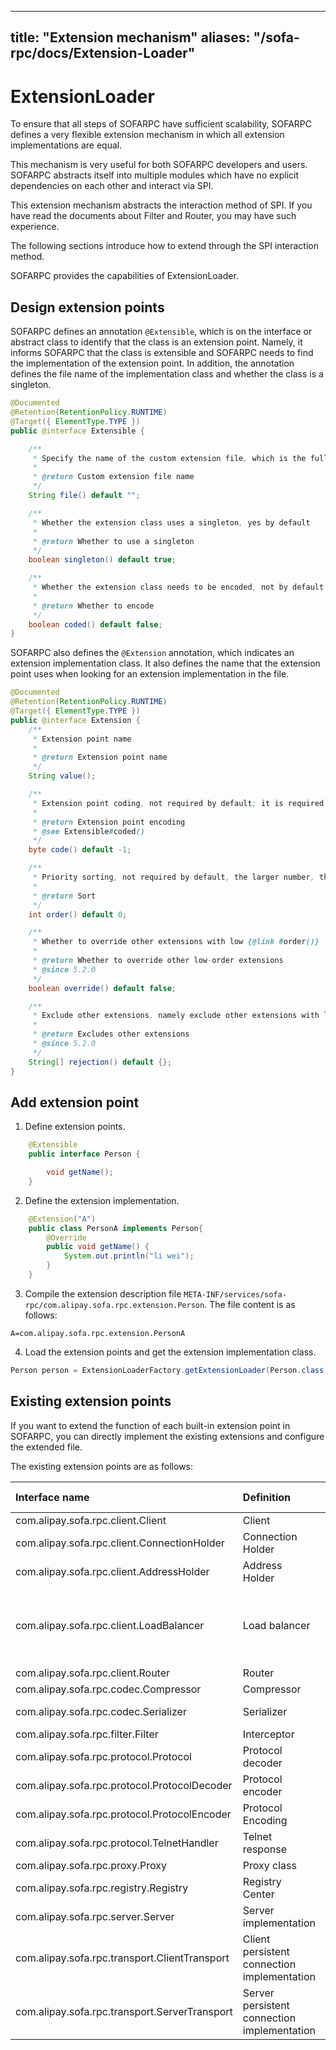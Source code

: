 
---

title: "Extension mechanism"
aliases: "/sofa-rpc/docs/Extension-Loader"
---

# ExtensionLoader

To ensure that all steps of SOFARPC have sufficient scalability, SOFARPC defines a very flexible extension mechanism in which all extension implementations are equal.

This mechanism is very useful for both SOFARPC developers and users. SOFARPC abstracts itself into multiple modules which have no explicit dependencies on each other and interact via SPI.

This extension mechanism abstracts the interaction method of SPI. If you have read the documents about Filter and Router, you may have such experience.

The following sections introduce how to extend through the SPI interaction method.

SOFARPC provides the capabilities of ExtensionLoader.

## Design extension points

SOFARPC defines an annotation `@Extensible`, which is on the interface or abstract class to identify that the class is an extension point. Namely, it informs SOFARPC that the class is extensible and SOFARPC needs to find the implementation of the extension point. In addition, the annotation defines the file name of the implementation class and whether the class is a singleton.

```java
@Documented
@Retention(RetentionPolicy.RUNTIME)
@Target({ ElementType.TYPE })
public @interface Extensible {

    /**
     * Specify the name of the custom extension file, which is the full class name by default
     *
     * @return Custom extension file name
     */
    String file() default "";

    /**
     * Whether the extension class uses a singleton, yes by default
     *
     * @return Whether to use a singleton
     */
    boolean singleton() default true;

    /**
     * Whether the extension class needs to be encoded, not by default
     *
     * @return Whether to encode
     */
    boolean coded() default false;
}
```

SOFARPC also defines the `@Extension` annotation, which indicates an extension implementation class. It also defines the name that the extension point uses when looking for an extension implementation in the file.

```java
@Documented
@Retention(RetentionPolicy.RUNTIME)
@Target({ ElementType.TYPE })
public @interface Extension {
    /**
     * Extension point name
     *
     * @return Extension point name
     */
    String value();

    /**
     * Extension point coding, not required by default; it is required when the interface needs to be encoded
     *
     * @return Extension point encoding
     * @see Extensible#coded()
     */
    byte code() default -1;

    /**
     * Priority sorting, not required by default, the larger number, the higher priority
     *
     * @return Sort
     */
    int order() default 0;

    /**
     * Whether to override other extensions with low {@link #order()}
     *
     * @return Whether to override other low-order extensions
     * @since 5.2.0
     */
    boolean override() default false;

    /**
     * Exclude other extensions, namely exclude other extensions with low {@link #order()}
     *
     * @return Excludes other extensions
     * @since 5.2.0
     */
    String[] rejection() default {};
}
```

## Add extension point

1. Define extension points.

```java
    @Extensible
    public interface Person {

        void getName();
    }
```

2. Define the extension implementation.

```java
    @Extension("A")
    public class PersonA implements Person{
        @Override
        public void getName() {
            System.out.println("li wei");
        }
    }
```

3. Compile the extension description file `META-INF/services/sofa-rpc/com.alipay.sofa.rpc.extension.Person`. The file content is as follows:

```plain
A=com.alipay.sofa.rpc.extension.PersonA
```

4. Load the extension points and get the extension implementation class.

```java
Person person = ExtensionLoaderFactory.getExtensionLoader(Person.class).getExtension("A");
```

## Existing extension points

If you want to extend the function of each built-in extension point in SOFARPC, you can directly implement the existing extensions and configure the extended file.

The existing extension points are as follows:

Interface name|Definition|Remarks|Built-in implementation
:-----|:-------|:------------|:-----
com.alipay.sofa.rpc.client.Client |Client | |Failover, Failfast
com.alipay.sofa.rpc.client.ConnectionHolder|Connection Holder | |AllConnect (all connections)
com.alipay.sofa.rpc.client.AddressHolder |Address Holder | | Single group, multiple groups
com.alipay.sofa.rpc.client.LoadBalancer |Load balancer| |Random, polling, least concurrency, consistency hash, native priority
com.alipay.sofa.rpc.client.Router |Router ||
com.alipay.sofa.rpc.codec.Compressor |Compressor | |snappy
com.alipay.sofa.rpc.codec.Serializer |Serializer | |Java, Hessian, PB
com.alipay.sofa.rpc.filter.Filter | Interceptor | |
com.alipay.sofa.rpc.protocol.Protocol |Protocol decoder | |Bolt, Dubbo, Rest
com.alipay.sofa.rpc.protocol.ProtocolDecoder | Protocol encoder| |Bolt
com.alipay.sofa.rpc.protocol.ProtocolEncoder |Protocol Encoding | |bolt
com.alipay.sofa.rpc.protocol.TelnetHandler | Telnet response| |Version, help, ls
com.alipay.sofa.rpc.proxy.Proxy |Proxy class | |Java, Javassist
com.alipay.sofa.rpc.registry.Registry | Registry Center | |ZooKeeper
com.alipay.sofa.rpc.server.Server |Server implementation | | Bolt, Rest
com.alipay.sofa.rpc.transport.ClientTransport | Client persistent connection implementation | | Netty
com.alipay.sofa.rpc.transport.ServerTransport | Server persistent connection implementation | | Netty
